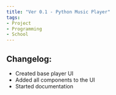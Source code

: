 ```yaml
---
title: "Ver 0.1 - Python Music Player"
tags:
- Project
- Programming
- School
---
```


## Changelog:
- Created base player UI
- Added all components to the UI
- Started documentation